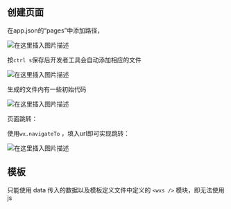 ## 创建页面

在app.json的“pages”中添加路径，

![在这里插入图片描述](https://img-blog.csdnimg.cn/20190201161452917.png)

按`ctrl s`保存后开发者工具会自动添加相应的文件

![在这里插入图片描述](https://img-blog.csdnimg.cn/2019020116165094.png?x-oss-process=image/watermark,type_ZmFuZ3poZW5naGVpdGk,shadow_10,text_aHR0cHM6Ly9ibG9nLmNzZG4ubmV0L3FxXzM2MzAzODYy,size_16,color_FFFFFF,t_70)

生成的文件内有一些初始代码

![在这里插入图片描述](https://img-blog.csdnimg.cn/20190201161726964.png)



页面跳转：

使用`wx.navigateTo` ，填入url即可实现跳转：

![在这里插入图片描述](https://img-blog.csdnimg.cn/20190201162415567.png)

## 模板

只能使用 data 传入的数据以及模板定义文件中定义的 `<wxs />` 模块，即无法使用js